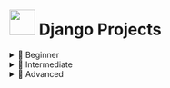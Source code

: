 # <img src="https://www.pngaaa.com/detail/4169339" width="45" height="45" /> Django Projects


<details>
  <summary>🌱 Beginner</summary>
  <ul>
    <li><a href="https://github.com/Eamateli/Django-Projects/tree/main/Beginner/real_estate" target="_blank">Real Estate App</a> ✔️</li>
    <li><a href="#" target="_blank">To-Do List</a></li>
  </ul>
</details>

<details>
  <summary>🌿 Intermediate</summary>
  <ul>
    <li><a href="#" target="_blank">E-commerce Site</a></li>
    <li><a href="#" target="_blank">Job Board</a></li>
  </ul>
</details>

<details>
  <summary>🌳 Advanced</summary>
  <ul>
    <li><a href="#" target="_blank">Multi-Tenant SaaS Platform</a></li>
    <li><a href="#" target="_blank">Real-time Chat App (Django + Channels)</a></li>
  </ul>
</details>

